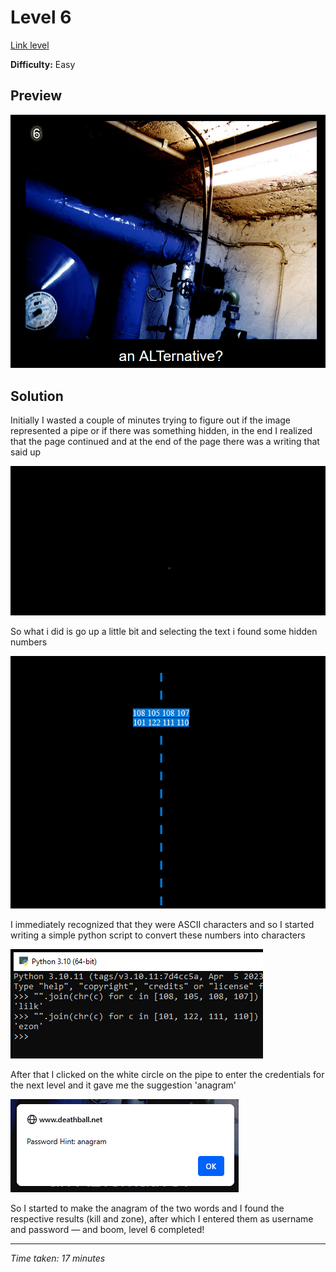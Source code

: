# Level 6

[Link level](https://www.deathball.net/notpron/nothing/hesgotitall.php)

**Difficulty:** Easy

## Preview
![Level 6](../images/level6.png)

## Solution
Initially I wasted a couple of minutes trying to figure out if the image represented a pipe or if there was something hidden, in the end I realized that the page continued and at the end of the page there was a writing that said up

![Level 6 end page](../images/level6_end_page.png)

So what i did is go up a little bit and selecting the text i found some hidden numbers

![Level 6 decimals](../images/level6_decimals.png)

I immediately recognized that they were ASCII characters and so I started writing a simple python script to convert these numbers into characters

![Level 6 decimals decoded](../images/level6_decimals_decoded.png)

After that I clicked on the white circle on the pipe to enter the credentials for the next level and it gave me the suggestion 'anagram'

![Level 6 hint](../images/level6_hint.png)

So I started to make the anagram of the two words and I found the respective results (kill and zone), after which I entered them as username and password — and boom, level 6 completed!

---


_Time taken: 17 minutes_
